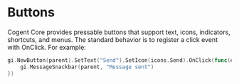 # Buttons

Cogent Core provides pressable buttons that support text, icons, indicators, shortcuts, and menus. The standard behavior is to register a click event with OnClick. For example:

<core-example>

```go
gi.NewButton(parent).SetText("Send").SetIcon(icons.Send).OnClick(func(e events.Event) {
    gi.MessageSnackbar(parent, "Message sent")
})
```
</core-example>